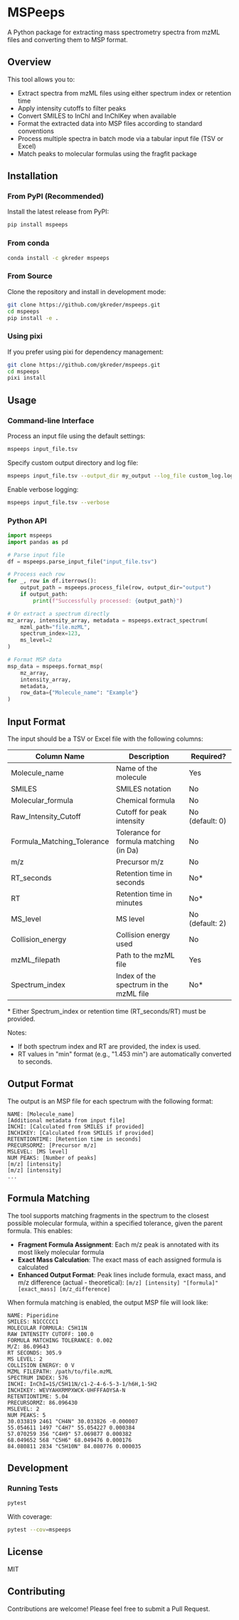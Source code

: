 # MSPeeps

A Python package for extracting mass spectrometry spectra from mzML files and converting them to MSP format.

## Overview

This tool allows you to:

- Extract spectra from mzML files using either spectrum index or retention time
- Apply intensity cutoffs to filter peaks
- Convert SMILES to InChI and InChIKey when available
- Format the extracted data into MSP files according to standard conventions
- Process multiple spectra in batch mode via a tabular input file (TSV or Excel)
- Match peaks to molecular formulas using the fragfit package

## Installation

### From PyPI (Recommended)

Install the latest release from PyPI:

```bash
pip install mspeeps
```

### From conda

```bash
conda install -c gkreder mspeeps
```

### From Source

Clone the repository and install in development mode:

```bash
git clone https://github.com/gkreder/mspeeps.git
cd mspeeps
pip install -e .
```

### Using pixi

If you prefer using pixi for dependency management:

```bash
git clone https://github.com/gkreder/mspeeps.git
cd mspeeps
pixi install
```

## Usage

### Command-line Interface

Process an input file using the default settings:

```bash
mspeeps input_file.tsv
```

Specify custom output directory and log file:

```bash
mspeeps input_file.tsv --output_dir my_output --log_file custom_log.log
```

Enable verbose logging:

```bash
mspeeps input_file.tsv --verbose
```

### Python API

```python
import mspeeps
import pandas as pd

# Parse input file
df = mspeeps.parse_input_file("input_file.tsv")

# Process each row
for _, row in df.iterrows():
    output_path = mspeeps.process_file(row, output_dir="output")
    if output_path:
        print(f"Successfully processed: {output_path}")

# Or extract a spectrum directly
mz_array, intensity_array, metadata = mspeeps.extract_spectrum(
    mzml_path="file.mzML",
    spectrum_index=123,
    ms_level=2
)

# Format MSP data
msp_data = mspeeps.format_msp(
    mz_array,
    intensity_array,
    metadata,
    row_data={"Molecule_name": "Example"}
)
```

## Input Format

The input should be a TSV or Excel file with the following columns:

| Column Name | Description | Required? |
|-------------|-------------|-----------|
| Molecule_name | Name of the molecule | Yes |
| SMILES | SMILES notation | No |
| Molecular_formula | Chemical formula | No |
| Raw_Intensity_Cutoff | Cutoff for peak intensity | No (default: 0) |
| Formula_Matching_Tolerance | Tolerance for formula matching (in Da) | No |
| m/z | Precursor m/z | No |
| RT_seconds | Retention time in seconds | No* |
| RT | Retention time in minutes | No* |
| MS_level | MS level | No (default: 2) |
| Collision_energy | Collision energy used | No |
| mzML_filepath | Path to the mzML file | Yes |
| Spectrum_index | Index of the spectrum in the mzML file | No* |

\* Either Spectrum_index or retention time (RT_seconds/RT) must be provided.

Notes:
- If both spectrum index and RT are provided, the index is used.
- RT values in "min" format (e.g., "1.453 min") are automatically converted to seconds.

## Output Format

The output is an MSP file for each spectrum with the following format:

```
NAME: [Molecule_name]
[Additional metadata from input file]
INCHI: [Calculated from SMILES if provided]
INCHIKEY: [Calculated from SMILES if provided]
RETENTIONTIME: [Retention time in seconds]
PRECURSORMZ: [Precursor m/z]
MSLEVEL: [MS level]
NUM PEAKS: [Number of peaks]
[m/z] [intensity]
[m/z] [intensity]
...
```

## Formula Matching

The tool supports matching fragments in the spectrum to the closest possible molecular formula, within a specified tolerance, given the parent formula. This enables:

- **Fragment Formula Assignment**: Each m/z peak is annotated with its most likely molecular formula
- **Exact Mass Calculation**: The exact mass of each assigned formula is calculated
- **Enhanced Output Format**: Peak lines include formula, exact mass, and m/z difference (actual - theoretical): `[m/z] [intensity] "[formula]" [exact_mass] [m/z_difference]`

When formula matching is enabled, the output MSP file will look like:

```
NAME: Piperidine
SMILES: N1CCCCC1
MOLECULAR FORMULA: C5H11N
RAW INTENSITY CUTOFF: 100.0
FORMULA MATCHING TOLERANCE: 0.002
M/Z: 86.09643
RT SECONDS: 305.9
MS LEVEL: 2
COLLISION ENERGY: 0 V
MZML FILEPATH: /path/to/file.mzML
SPECTRUM INDEX: 576
INCHI: InChI=1S/C5H11N/c1-2-4-6-5-3-1/h6H,1-5H2
INCHIKEY: WEVYAHXRMPXWCK-UHFFFAOYSA-N
RETENTIONTIME: 5.04
PRECURSORMZ: 86.096430
MSLEVEL: 2
NUM PEAKS: 5
30.033819 2461 "CH4N" 30.033826 -0.000007
55.054611 1497 "C4H7" 55.054227 0.000384
57.070259 356 "C4H9" 57.069877 0.000382
68.049652 568 "C5H6" 68.049476 0.000176
84.080811 2834 "C5H10N" 84.080776 0.000035
```

## Development

### Running Tests

```bash
pytest
```

With coverage:

```bash
pytest --cov=mspeeps
```

## License

MIT

## Contributing

Contributions are welcome! Please feel free to submit a Pull Request.

